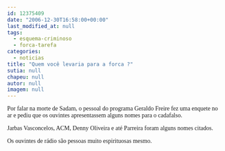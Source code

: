 ```yaml
---
id: 12375409
date: "2006-12-30T16:58:00+00:00"
last_modified_at: null
tags:
  - esquema-criminoso
  - forca-tarefa
categories:
  - noticias
title: "Quem você levaria para a forca ?"
sutia: null
chapeu: null
autor: null
imagem: null
---
```

<p><P><FONT face=Verdana>Por falar na morte de Sadam, o pessoal do programa Geraldo Freire fez uma enquete no ar e pediu que os ouvintes apresentassem alguns nomes para o cadafalso.</FONT></P></p>
<p><P><FONT face=Verdana>Jarbas Vasconcelos, ACM, Denny Oliveira e até Parreira foram alguns nomes citados.</FONT></P></p>
<p><P><FONT face=Verdana>Os ouvintes de rádio são pessoas muito espirituosas mesmo.</FONT></P> </p>

